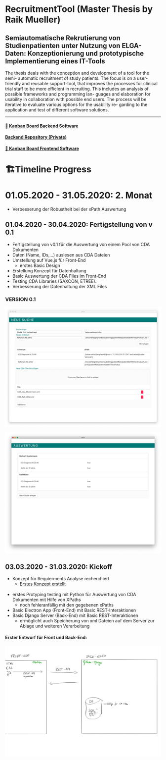 # RecruitmentTool (Master Thesis by Raik Mueller) 
## Semiautomatische Rekrutierung von Studienpatienten unter Nutzung von ELGA-Daten: Konzeptionierung und prototypische Implementierung eines IT-Tools

The thesis deals with the conception and development of a tool for the semi- automatic recruitment of study patients. The focus is on a user-friendly and reusable support-tool, that improves the processes for clinical trial staff to be more efficient in recruiting.
This includes an analysis of possible frameworks and programming lan- guages and elaboration for usability in collaboration with possible end users. The process will be iterative to evaluate various options for the usability re- garding to the application and test of different software solutions.



---
#### [🎯 Kanban Board Backend Software](https://github.com/raikm/RecruitmentTool/projects/2)

#### [Backend Repository (Private)](https://github.com/raikm/RecruitmentTool_Backend)

#### [🎯 Kanban Board Frontend Software](https://github.com/raikm/RecruitmentTool/projects/3)

# 🏗Timeline Progress

# 01.05.2020 - 31.05.2020: 2. Monat

- Verbesserung der Robustheit bei der xPath Auswertung


## 01.04.2020 - 30.04.2020: Fertigstellung von v 0.1
- Fertigstellung von v0.1 für die Auswertung von einem Pool von CDA Dokumenten
- Daten (Name, IDs,...) auslesen aus CDA Dateien
- Umstellung auf Vue.js für Front-End
    - erstes Basic Design
- Erstellung Konzept für Datenhaltung
- Basic Auswertung der CDA Files im Front-End
- Testing CDA Libraries (SAXCON, ETREE).
- Verbesserung der Datenhaltung der XML Files

### VERSION 0.1
![](external_resources/images_readme/Neue_Studie.png)

![](external_resources/images_readme/Auswertung.png)

## 03.03.2020 - 31.03.2020: Kickoff
- Konzept für Requierments Analyse recherchiert
  - [Erstes Konzept erstellt](https://www.notion.so/Konzept-a88d0a9f79ec4122bc6533d7d3cdb702)
<br/><br/>
- erstes Protyping testing mit Python für Auswertung von CDA Dokumenten mit Hilfe von XPaths
    - noch fehleranfällig mit den gegebenen xPaths
- Basic Electron App (Front-End) mit Basic REST-Interaktionen
- Basic Django Server (Back-End) mit Basic REST-Interaktionen
    - ermöglicht auch Speicherung von xml Dateien auf dem Server zur Ablage und weiteren Verarbeitung

#### Erster Entwurf für Front und Back-End:
![](external_resources/images_readme/Untitled-6.jpg)
